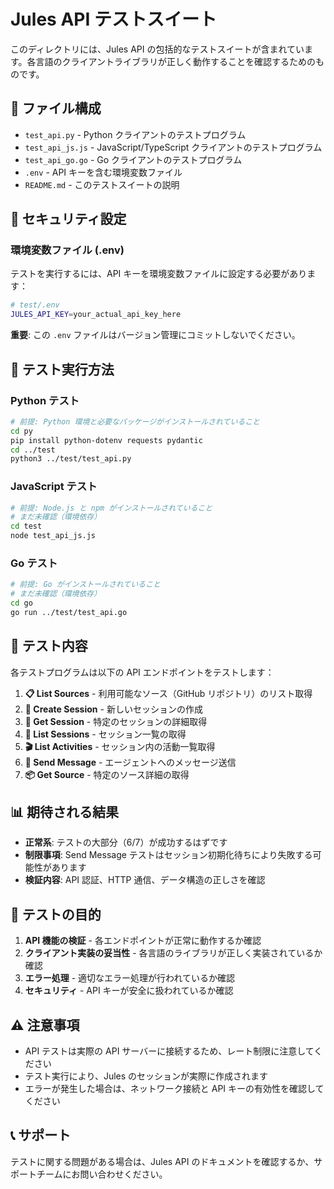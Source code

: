 # Jules API テストスイート

このディレクトリには、Jules API の包括的なテストスイートが含まれています。各言語のクライアントライブラリが正しく動作することを確認するためのものです。

## 📁 ファイル構成

- `test_api.py` - Python クライアントのテストプログラム
- `test_api_js.js` - JavaScript/TypeScript クライアントのテストプログラム
- `test_api_go.go` - Go クライアントのテストプログラム
- `.env` - API キーを含む環境変数ファイル
- `README.md` - このテストスイートの説明

## 🔐 セキュリティ設定

### 環境変数ファイル (.env)

テストを実行するには、API キーを環境変数ファイルに設定する必要があります：

```bash
# test/.env
JULES_API_KEY=your_actual_api_key_here
```

**重要**: この `.env` ファイルはバージョン管理にコミットしないでください。

## 🚀 テスト実行方法

### Python テスト

```bash
# 前提: Python 環境と必要なパッケージがインストールされていること
cd py
pip install python-dotenv requests pydantic
cd ../test
python3 ../test/test_api.py
```

### JavaScript テスト

```bash
# 前提: Node.js と npm がインストールされていること
# まだ未確認（環境依存）
cd test
node test_api_js.js
```

### Go テスト

```bash
# 前提: Go がインストールされていること
# まだ未確認（環境依存）
cd go
go run ../test/test_api.go
```

## 🧪 テスト内容

各テストプログラムは以下の API エンドポイントをテストします：

1. **📋 List Sources** - 利用可能なソース（GitHub リポジトリ）のリスト取得
2. **🚀 Create Session** - 新しいセッションの作成
3. **📖 Get Session** - 特定のセッションの詳細取得
4. **📂 List Sessions** - セッション一覧の取得
5. **🎬 List Activities** - セッション内の活動一覧取得
6. **💬 Send Message** - エージェントへのメッセージ送信
7. **📦 Get Source** - 特定のソース詳細の取得

## 📊 期待される結果

- **正常系**: テストの大部分（6/7）が成功するはずです
- **制限事項**: Send Message テストはセッション初期化待ちにより失敗する可能性があります
- **検証内容**: API 認証、HTTP 通信、データ構造の正しさを確認

## 🎯 テストの目的

1. **API 機能の検証** - 各エンドポイントが正常に動作するか確認
2. **クライアント実装の妥当性** - 各言語のライブラリが正しく実装されているか確認
3. **エラー処理** - 適切なエラー処理が行われているか確認
4. **セキュリティ** - API キーが安全に扱われているか確認

## ⚠️ 注意事項

- API テストは実際の API サーバーに接続するため、レート制限に注意してください
- テスト実行により、Jules のセッションが実際に作成されます
- エラーが発生した場合は、ネットワーク接続と API キーの有効性を確認してください

## 📞 サポート

テストに関する問題がある場合は、Jules API のドキュメントを確認するか、サポートチームにお問い合わせください。
